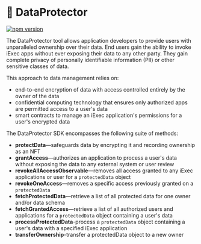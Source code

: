 # 🔐 DataProtector

[![npm version](https://badge.fury.io/js/@iexec%2Fdataprotector.svg)](https://badge.fury.io/js/@iexec%2Fdataprotector)

The DataProtector tool allows application developers to provide users with unparalleled ownership over their data. End users gain the ability to invoke iExec apps without ever exposing their data to any other party. They gain complete privacy of personally identifiable information (PII) or other sensitive classes of data.

This approach to data management relies on:

- end-to-end encryption of data with access controlled entirely by the owner of the data
- confidential computing technology that ensures only authorized apps are permitted access to a user's data
- smart contracts to manage an iExec application's permissions for a user's encrypted data

The DataProtector SDK encompasses the following suite of methods:

- **protectData**—safeguards data by encrypting it and recording ownership as an NFT
- **grantAccess**—authorizes an application to process a user's data without exposing the data to any external system or user review
- **revokeAllAccessObservable**—removes all access granted to any iExec applications or user for a `protectedData` object
- **revokeOneAccess**—removes a specific access previously granted on a `protectedData`
- **fetchProtectedData**—retrieve a list of all protected data for one owner and/or data schema
- **fetchGrantedAccess**—retrieve a list of all authorized users and applications for a `protectedData` object containing a user's data
- **processProtectedData**-process a `protectedData` object containing a user's data with a specified iExec application
- **transferOwnership**-transfer a protectedData object to a new owner
